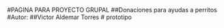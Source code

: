 #PAGINA PARA PROYECTO GRUPAL
##Donaciones para ayudas a perritos 
#Autor: ##Victor Aldemar Torres # prototipo
